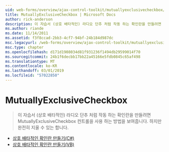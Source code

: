 ```yaml
---
uid: web-forms/overview/ajax-control-toolkit/mutuallyexclusivecheckbox/index
title: MutuallyExclusiveCheckbox | Microsoft Docs
author: rick-anderson
description: 이 자습서 (상호 배타적인) 라디오 단추 처럼 작동 하는 확인란을 만들려면 MutuallyExclusiveCheckbox 컨트롤을 사용 하는 방법을 보여줍니다. 하지만 될 수 있습니다...
ms.author: riande
ms.date: 11/14/2011
ms.assetid: f3f8ccad-2bb3-4cf7-94bf-24b184d987dc
msc.legacyurl: /web-forms/overview/ajax-control-toolkit/mutuallyexclusivecheckbox
msc.type: chapter
ms.openlocfilehash: d171d1908034d81f931236f1494db29599014f70
ms.sourcegitcommit: 24b1f6decbb17bb22a45166e5fdb0845c65af498
ms.translationtype: MT
ms.contentlocale: ko-KR
ms.lasthandoff: 03/01/2019
ms.locfileid: "57022850"
---
```

<a name="mutuallyexclusivecheckbox"></a>MutuallyExclusiveCheckbox
====================
> 이 자습서 (상호 배타적인) 라디오 단추 처럼 작동 하는 확인란을 만들려면 MutuallyExclusiveCheckbox 컨트롤을 사용 하는 방법을 보여줍니다. 하지만 완전히 지울 수 있는 합니다.


- [상호 배타적인 확인란 만들기(C#)](creating-mutually-exclusive-checkboxes-cs.md)
- [상호 배타적인 확인란 만들기(VB)](creating-mutually-exclusive-checkboxes-vb.md)
